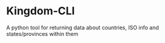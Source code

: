 # Kingdom-CLI
A python tool for returning data about countries, ISO info and states/provinces within them
